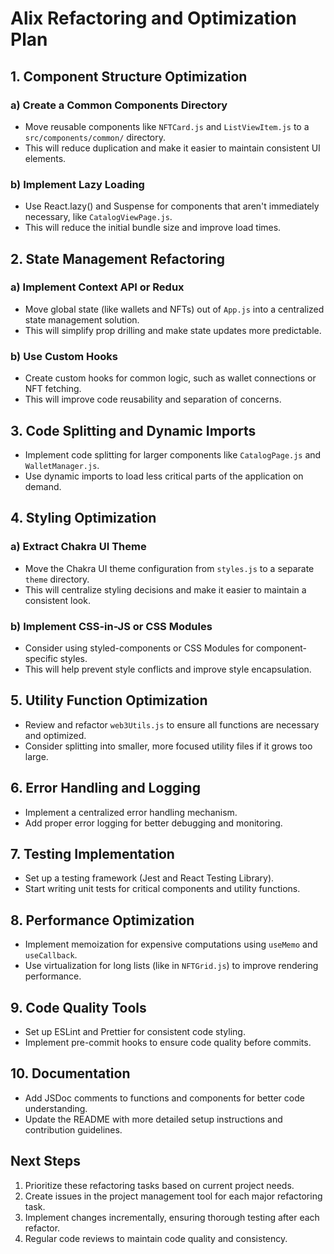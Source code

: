 # Alix Refactoring and Optimization Plan

## 1. Component Structure Optimization

### a) Create a Common Components Directory
- Move reusable components like `NFTCard.js` and `ListViewItem.js` to a `src/components/common/` directory.
- This will reduce duplication and make it easier to maintain consistent UI elements.

### b) Implement Lazy Loading
- Use React.lazy() and Suspense for components that aren't immediately necessary, like `CatalogViewPage.js`.
- This will reduce the initial bundle size and improve load times.

## 2. State Management Refactoring

### a) Implement Context API or Redux
- Move global state (like wallets and NFTs) out of `App.js` into a centralized state management solution.
- This will simplify prop drilling and make state updates more predictable.

### b) Use Custom Hooks
- Create custom hooks for common logic, such as wallet connections or NFT fetching.
- This will improve code reusability and separation of concerns.

## 3. Code Splitting and Dynamic Imports

- Implement code splitting for larger components like `CatalogPage.js` and `WalletManager.js`.
- Use dynamic imports to load less critical parts of the application on demand.

## 4. Styling Optimization

### a) Extract Chakra UI Theme
- Move the Chakra UI theme configuration from `styles.js` to a separate `theme` directory.
- This will centralize styling decisions and make it easier to maintain a consistent look.

### b) Implement CSS-in-JS or CSS Modules
- Consider using styled-components or CSS Modules for component-specific styles.
- This will help prevent style conflicts and improve style encapsulation.

## 5. Utility Function Optimization

- Review and refactor `web3Utils.js` to ensure all functions are necessary and optimized.
- Consider splitting into smaller, more focused utility files if it grows too large.

## 6. Error Handling and Logging

- Implement a centralized error handling mechanism.
- Add proper error logging for better debugging and monitoring.

## 7. Testing Implementation

- Set up a testing framework (Jest and React Testing Library).
- Start writing unit tests for critical components and utility functions.

## 8. Performance Optimization

- Implement memoization for expensive computations using `useMemo` and `useCallback`.
- Use virtualization for long lists (like in `NFTGrid.js`) to improve rendering performance.

## 9. Code Quality Tools

- Set up ESLint and Prettier for consistent code styling.
- Implement pre-commit hooks to ensure code quality before commits.

## 10. Documentation

- Add JSDoc comments to functions and components for better code understanding.
- Update the README with more detailed setup instructions and contribution guidelines.

## Next Steps

1. Prioritize these refactoring tasks based on current project needs.
2. Create issues in the project management tool for each major refactoring task.
3. Implement changes incrementally, ensuring thorough testing after each refactor.
4. Regular code reviews to maintain code quality and consistency.